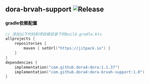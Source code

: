 dora-brvah-support
![Release](https://jitpack.io/v/dora4/dora-brvah-support.svg)
--------------------------------

#### gradle依赖配置

```kotlin
// 添加以下代码到项目根目录下的build.gradle.kts
allprojects {
    repositories {
        maven { setUrl("https://jitpack.io") }
    }
}
dependencies {
    implementation("com.github.dora4:dora:1.1.37")
    implementation("com.github.dora4:dora-brvah-support:1.0")
}
```
